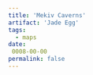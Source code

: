 ```yaml
---
title: 'Mekiv Caverns'
artifact: 'Jade Egg'
tags:
  - maps
date:
 0008-00-00
permalink: false
---
```

